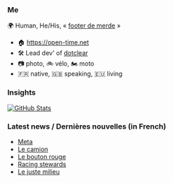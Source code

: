 ### Me

🌍 Human, He/His, « [footer de merde](https://open-time.net/post/2013/07/17/La-veritable-histoire-du-Footer-de-merde-) » 
* 🏠 https://open-time.net 
* 🛠️ Lead dev' of [dotclear](https://git.dotclear.org/dev/dotclear)
* 📷 photo, 🚲 vélo, 🏍️ moto 
* 🇫🇷 native, 🇬🇧 speaking, 🇪🇺 living

### Insights

[![GitHub Stats](https://github-readme-stats-sigma-five.vercel.app/api?username=franck-paul)](https://github.com/franck-paul)

### Latest news / Dernières nouvelles (in French)

<!-- BLOG-POST-LIST:START -->
- [Meta](https://open-time.net/post/2025/01/29/Meta)
- [Le camion](https://open-time.net/post/2025/01/28/Le-camion)
- [Le bouton rouge](https://open-time.net/post/2025/01/27/Le-bouton-rouge)
- [Racing stewards](https://open-time.net/post/2025/01/26/Racing-stewards)
- [Le juste milieu](https://open-time.net/post/2025/01/25/Le-juste-milieu)
<!-- BLOG-POST-LIST:END -->

